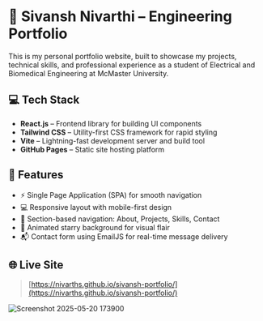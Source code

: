 # 🧠 Sivansh Nivarthi – Engineering Portfolio

This is my personal portfolio website, built to showcase my projects, technical skills, and professional experience as a student of Electrical and Biomedical Engineering at McMaster University.

## 💻 Tech Stack

- **React.js** – Frontend library for building UI components
- **Tailwind CSS** – Utility-first CSS framework for rapid styling
- **Vite** – Lightning-fast development server and build tool
- **GitHub Pages** – Static site hosting platform

## 📁 Features

- ⚡️ Single Page Application (SPA) for smooth navigation
- 💻 Responsive layout with mobile-first design
- 🎯 Section-based navigation: About, Projects, Skills, Contact
- 🌌 Animated starry background for visual flair
- 📬 Contact form using EmailJS for real-time message delivery

## 🌐 Live Site

> [https://nivarths.github.io/sivansh-portfolio/](https://nivarths.github.io/sivansh-portfolio/)

![Screenshot 2025-05-20 173900](https://github.com/user-attachments/assets/cd2df2d3-1e20-4ecb-b9a0-890a15d5bba5)


